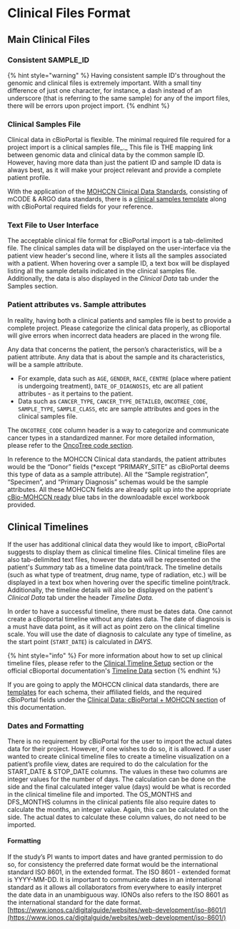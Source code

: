 # Clinical Files Format

## Main Clinical Files

### Consistent SAMPLE\_ID&#x20;

{% hint style="warning" %}
Having consistent sample ID's throughout the genomic and clinical files is extremely important. With a small tiny difference of just one character, for instance, a dash instead of an underscore (that is referring to the same sample) for any of the import files, there will be errors upon project import.
{% endhint %}

### Clinical Samples File

Clinical data in cBioPortal is flexible. The minimal required file required for a project import is a clinical samples file_._ This file is THE mapping link between genomic data and clinical data by the common sample ID. However, having more data than just the patient ID and sample ID data is always best, as it will make your project relevant and provide a complete patient profile.&#x20;

With the application of the [MOHCCN Clinical Data Standards](../../clinical-data-cbioportal-+-mohccn/), consisting of mCODE & ARGO data standards, there is a [clinical samples template](../../clinical-data-cbioportal-+-mohccn/templates/sample-file.md) along with cBioPortal required fields for your reference.

### Text File to User Interface

The acceptable clinical file format for cBioPortal import is a tab-delimited file. The clinical samples data will be displayed on the user-interface via the patient view header's second line, where it lists all the samples associated with a patient. When hovering over a sample ID, a text box will be displayed listing all the sample details indicated in the clinical samples file. Additionally, the data is also displayed in the _Clinical Data_ tab under the Samples section.

### Patient attributes vs. Sample attributes

In reality, having both a clinical patients and samples file is best to provide a complete project. Please categorize the clinical data properly, as cBioportal will give errors when incorrect data headers are placed in the wrong file.&#x20;

Any data that concerns the patient, the person’s characteristics, will be a patient attribute. Any data that is about the sample and its characteristics, will be a sample attribute.

* For example, data such as `AGE`, `GENDER`, `RACE`, `CENTRE` (place where patient is undergoing treatment), `DATE_OF_DIAGNOSIS`, etc are all patient attributes - as it pertains to the patient.&#x20;
* Data such as `CANCER_TYPE`_,_ `CANCER_TYPE_DETAILED`, `ONCOTREE_CODE`, `SAMPLE_TYPE`, `SAMPLE_CLASS`, etc are sample attributes and goes in the clinical samples file.&#x20;

The `ONCOTREE_CODE` column header is a way to categorize and communicate cancer types in a standardized manner. For more detailed information, please refer to the [OncoTree code section](clinical-sample-file-oncotree-code.md).

In reference to the MOHCCN Clinical data standards, the patient attributes would be the “Donor” fields (\*except “PRIMARY\_SITE” as cBioPortal deems this type of data as a sample attribute). All the “Sample registration”, “Specimen”, and “Primary Diagnosis” schemas would be the sample attributes. All these MOHCCN fields are already split up into the appropriate [cBio-MOHCCN ready](../../clinical-data-cbioportal-+-mohccn/templates/) blue tabs in the downloadable excel workbook provided.

## Clinical Timelines

If the user has additional clinical data they would like to import, cBioPortal suggests to display them as clinical timeline files. Clinical timeline files are also tab-delimited text files, however the data will be represented on the patient's _Summary_ tab as a timeline data point/track. The timeline details (such as what type of treatment, drug name, type of radiation, etc.) will be displayed in a text box when hovering over the specific timeline point/track. Additionally, the timeline details will also be displayed on the patient's _Clinical Data_ tab under the header _Timeline Data._

In order to have a successful timeline, there must be dates data. One cannot create a cBioportal timeline without any dates data. The date of diagnosis is a must have data point, as it will act as point zero on the clinical timeline scale. You will use the date of diagnosis to calculate any type of timeline, as the start point (`START_DATE`) is calculated in _DAYS._

{% hint style="info" %}
For more information about how to set up clinical timeline files, please refer to the [Clinical Timeline Setup](../clinical-timeline-setup/what-is-it.md) section or the official cBioportal documentation's [Timeline Data](https://docs.cbioportal.org/5.1-data-loading/data-loading/file-formats#timeline-data) section
{% endhint %}

If you are going to apply the MOHCCN clinical data standards, there are [templates](../../clinical-data-cbioportal-+-mohccn/templates/timeline-specimen.md) for each schema, their affiliated fields, and the required cBioPortal fields under the [Clinical Data: cBioPortal + MOHCCN section](../../clinical-data-cbioportal-+-mohccn/) of this documentation.

### Dates and Formatting

There is no requirement by cBioPortal for the user to import the actual dates data for their project. However, if one wishes to do so, it is allowed. If a user wanted to create clinical timeline files to create a timeline visualization on a patient’s profile view, dates are required to do the calculation for the START\_DATE & STOP\_DATE columns. The values in these two columns are integer values for the number of days. The calculation can be done on the side and the final calculated integer value (days) would be what is recorded in the clinical timeline file and imported. The OS\_MONTHS and DFS\_MONTHS columns in the clinical patients file also require dates to calculate the months, an integer value. Again, this can be calculated on the side. The actual dates to calculate these column values, do not need to be imported.

#### Formatting

If the study’s PI wants to import dates and have granted permission to do so, for consistency the preferred date format would be the international standard ISO 8601, in the extended format. The ISO 8601 - extended format is YYYY-MM-DD. It is important to communicate dates in an international standard as it allows all collaborators from everywhere to easily interpret the date data in an unambiguous way. IONOs also refers to the ISO 8601 as the international standard for the date format. [https://www.ionos.ca/digitalguide/websites/web-development/iso-8601/](https://www.ionos.ca/digitalguide/websites/web-development/iso-8601/)


